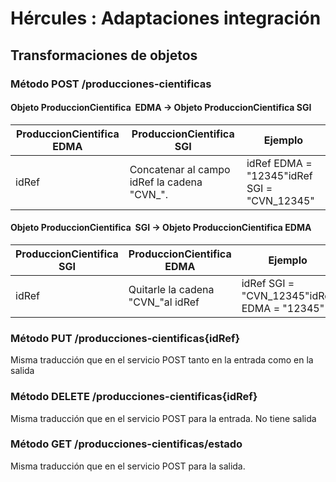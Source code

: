 # Hércules : Adaptaciones integración



## Transformaciones de objetos

### Método POST /producciones\-cientificas

#### Objeto ProduccionCientifica  EDMA → Objeto ProduccionCientifica SGI



| ProduccionCientifica EDMA | ProduccionCientifica SGI | Ejemplo |
| --- | --- | --- |
| idRef | Concatenar al campo idRef la cadena "CVN\_". | idRef EDMA \= "12345"idRef SGI \= "CVN\_12345" |

#### Objeto ProduccionCientifica  SGI → Objeto ProduccionCientifica EDMA



| ProduccionCientifica SGI | ProduccionCientifica EDMA | Ejemplo |
| --- | --- | --- |
| idRef | Quitarle la cadena "CVN\_"al idRef | idRef SGI \= "CVN\_12345"idRef EDMA \= "12345" |

### Método PUT /producciones\-cientificas{idRef}

Misma traducción que en el servicio POST tanto en la entrada como en la salida

### Método DELETE /producciones\-cientificas{idRef}

Misma traducción que en el servicio POST para la entrada. No tiene salida

### Método GET /producciones\-cientificas/estado

Misma traducción que en el servicio POST para la salida.





